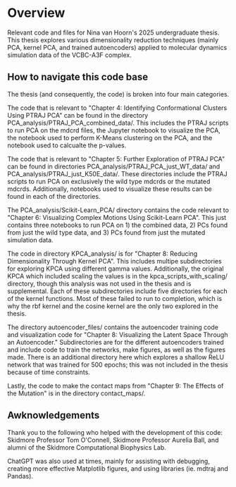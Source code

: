 # Overview
Relevant code and files for Nina van Hoorn's 2025 undergraduate thesis. This thesis explores various dimensionality reduction techniques (mainly PCA, kernel PCA, and trained autoencoders) applied to molecular dynamics simulation data of the VCBC-A3F complex. 


## How to navigate this code base
The thesis (and consequently, the code) is broken into four main categories. 

The code that is relevant to "Chapter 4: Identifying Conformational Clusters Using PTRAJ PCA" can be found in the directory PCA_analysis/PTRAJ_PCA_combined_data/. This includes the PTRAJ scripts to run PCA on the mdcrd files, the Jupyter notebook to visualize the PCA, the notebook used to perform K-Means clustering on the PCA, and the notebook used to calcualte the p-values.

The code that is relevant to "Chapter 5: Further Exploration of PTRAJ PCA" can be found in directories PCA_analysis/PTRAJ_PCA_just_WT_data/ and PCA_analysis/PTRAJ_just_K50E_data/. These directories include the PTRAJ scripts to run PCA on exclusively the wild type mdcrds or the mutated mdcrds. Additionally, notebooks used to visualize these results can be found in each of the directories. 

The PCA_analysis/Scikit-Learn_PCA/ directory contains the code relevant to "Chapter 6: Visualizing Complex Motions Using Scikit-Learn PCA". This just contains three notebooks to run PCA on 1) the combined data, 2) PCs found from just the wild type data, and 3) PCs found from just the mutated simulation data. 

The code in directory KPCA_analysis/ is for "Chapter 8: Reducing Dimensionality Through Kernel PCA". This includes multipe subdirectories for exploring KPCA using different gamma values. Additionally, the original KPCA which included scaling the values is in the kpca_scripts_with_scaling/ directory, though this analysis was not used in the thesis and is supplemental. Each of these subdirectories include five directories for each of the kernel functions. Most of these failed to run to completion, which is why the rbf kernel and the cosine kernel are the only two explored in the thesis. 

The directory autoencoder_files/ contains the autoencoder training code and visualization code for "Chapter 8: Visualizing the Latent Space Through an Autoencoder." Subdirectories are for the different autoencoders trained and include code to train the networks, make figures, as well as the figures made. There is an additional directory here which explores a shallow ReLU network that was trained for 500 epochs; this was not included in the thesis because of time constraints. 

Lastly, the code to make the contact maps from "Chapter 9: The Effects of the Mutation" is in the directory contact_maps/.


## Awknowledgements
Thank you to the following who helped with the development of this code: Skidmore Professor Tom O'Connell, Skidmore Professor Aurelia Ball, and alumni of the Skidmore Computational Biophysics Lab.

ChatGPT was also used at times, mainly for assisting with debugging, creating more effective Matplotlib figures, and using libraries (ie. mdtraj and Pandas).
